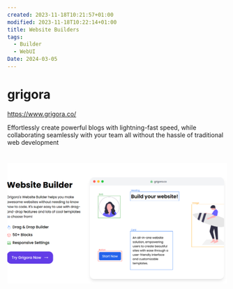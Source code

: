 ```yaml
---
created: 2023-11-18T10:21:57+01:00
modified: 2023-11-18T10:22:14+01:00
title: Website Builders
tags:
  - Builder
  - WebUI
Date: 2024-03-05
---
```


# grigora

<https://www.grigora.co/>

Effortlessly create powerful blogs with lightning-fast speed, while collaborating seamlessly with your team all without the hassle of traditional web development

# 
![](../_asset/grigora_image_1.png)